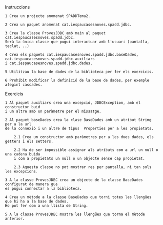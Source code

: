  Instruccions

    1 Crea un projecte anomenat SPADDTema2.

    2 Crea un paquet anomenat cat.iespaucasesnoves.spadd.jdbc.

    3 Crea la classe ProvesJDBC amb main al paquet cat.iespaucasesnoves.spadd.jdbc. 
	Serà la única classe que pugui interactuar amb l'usuari (pantalla, teclat, ..)

    4 Crea els paquets cat.iespaucasesnoves.spadd.jdbc.baseDades, cat.iespaucasesnoves.spadd.jdbc.auxiliars
	i cat.iespaucasesnoves.spadd.jdbc.dades.

    5 Utilitzau la base de dades de la biblioteca per fer els exercicis.

    6 Prohibit modificar la definició de la base de dades, per exemple afegint cascades.

Exercicis

    1 Al paquet auxiliars crea una excepció, JDBCException, amb el constructor buid 
	i un altre amb un paràmetre per el missatge.

    2 Al paquet baseDades crea la clase BaseDades amb un atribut String per a la url 
	de la connexió i un altre de tipus  Properties per a les propietats.

        2.1 Crea un constructor amb paràmetres per a les dues dades, els getters i els setters.

        2.2 Ha de ser impossible assignar als atributs com a url un null o una cadena buida 
		i com a propietats un null o un objecte sense cap propietat.

        2.3 Aquesta classe no pot mostrar res per pantalla, ni tan sols les excepcions.

    3 A la classe ProvesJDBC crea un objecte de la classe BaseDades configurat de manera que 
	es pugui connectar a la biblioteca.

    4 Crea un mètode a la classe BaseDades que torni totes les llengües que hi ha a la base de dades. 
	Ho pot fer com a una llista de String.

    5 A la classe ProvesJDBC mostra les llengües que torna el mètode anterior.